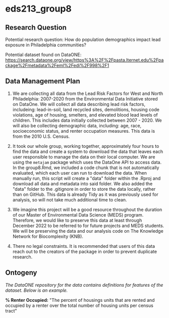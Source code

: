 # eds213_group8

## Research Question
Potential research question: How do population demographics impact lead exposure in Philadelphia communities?

Potential dataset found on DataONE: https://search.dataone.org/view/https%3A%2F%2Fpasta.lternet.edu%2Fpackage%2Fmetadata%2Feml%2Fedi%2F998%2F1


## Data Management Plan
1. We are collecting all data from the Lead Risk Factors for West and North Philadelphia: 2007-2020 from the Environmental Data Initiative stored on DataOne. We will collect all data describing lead risk factors, includeing: lead-in-soil, land recycled sites, demolitions, housing code violations, age of housing, smelters, and elevated blood lead levels of children. This includes data initially collected between 2007 - 2020. We will also be collecting demographic data, including: age, race, socioeconomic status, and renter occupation measures. This data is from the 2010 U.S. Census. 

2. It took our whole group, working together, approximately four hours to find the data and create a system to download the data that leaves each user responsible to manage the data on their local computer. We are using the `metajam` package which uses the DataOne API to access data. In the group8.Rmd, we included a code chunk that is not automatically evaluated, which each user can run to download the data. When manually run, this script will create a "data" folder within the .Rproj and download all data and metadata into said folder. We also added the "data" folder to the .gitignore in order to store the data locally, rather than on GitHub. This data is already Tidy as it was previously used for analysis, so will not take much additional time to clean.

3. We imagine this project will be a good resource throughout the duration of our Master of Environmental Data Science (MEDS) program. Therefore, we would like to preserve this data at least through December 2022 to be referred to for future projects and MEDS students. We will be preserving the data and our analysis code on The Knowledge Network for Biocomplexity (KNB).

4. There no legal constraints. It is recommended that users of this data reach out to the creators of the package in order to prevent duplicate research.

## Ontogeny

*The DataONE repository for the data contains definitions for features of the dataset. Below is an example.* 

**% Renter Occupied:** "The percent of housings units that are rented and occupied by a renter over the total number of housing units per census tract"


